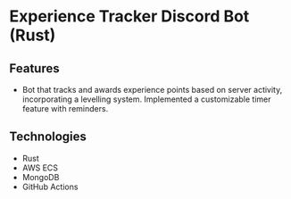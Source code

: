 # Experience Tracker Discord Bot (Rust)

## Features
- Bot that tracks and awards experience points based on server activity, incorporating a levelling system. Implemented a customizable timer feature with reminders.

## Technologies
- Rust
- AWS ECS
- MongoDB
- GitHub Actions